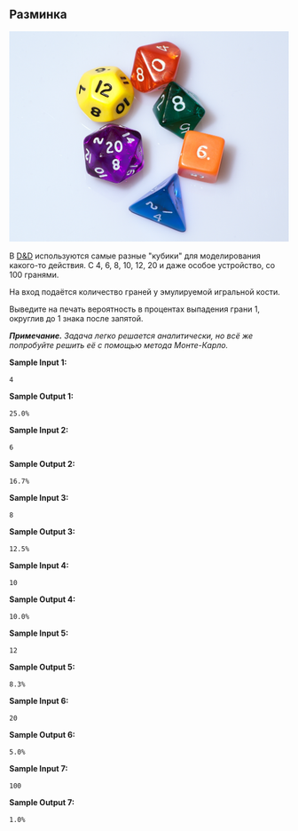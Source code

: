 ## Разминка

![alt tag](https://github.com/Xelerezex/learning-space/blob/learning-space/stepik-courses/stepik-practice-python-math/07-week-4-theory-of-poss-%26-stat/8.2-theory-of-possibility/step-02/Source/1.jpg)

В [D&D](https://ru.wikipedia.org/wiki/Dungeons_%26_Dragons) используются самые разные "кубики" для моделирования какого-то действия. С 4, 6, 8, 10, 12, 20 и даже особое устройство, со 100 гранями.

На вход подаётся количество граней у эмулируемой игральной кости.

Выведите на печать вероятность в процентах выпадения грани 1, округлив до 1 знака после запятой.

***Примечание.*** _Задача легко решается аналитически, но всё же попробуйте решить её с помощью метода Монте-Карло._

**Sample Input 1:**

```commandline
4
```

**Sample Output 1:**

```commandline
25.0%
```

**Sample Input 2:**

```commandline
6
```

**Sample Output 2:**

```commandline
16.7%
```

**Sample Input 3:**

```commandline
8
```

**Sample Output 3:**

```commandline
12.5%
```

**Sample Input 4:**

```commandline
10
```

**Sample Output 4:**

```commandline
10.0%
```

**Sample Input 5:**

```commandline
12
```

**Sample Output 5:**

```commandline
8.3%
```

**Sample Input 6:**

```commandline
20
```

**Sample Output 6:**

```commandline
5.0%
```

**Sample Input 7:**

```commandline
100
```

**Sample Output 7:**

```commandline
1.0%
```
